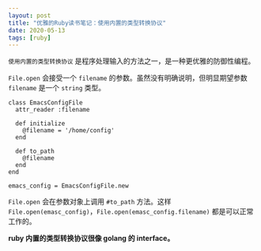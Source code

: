 ```yaml
---
layout: post
title: "优雅的Ruby读书笔记：使用内置的类型转换协议"
date: 2020-05-13
tags: [ruby]
---
```


`使用内置的类型转换协议` 是程序处理输入的方法之一，是一种更优雅的防御性编程。

`File.open` 会接受一个 `filename` 的参数。虽然没有明确说明，但明显期望参数 `filename` 是一个 `string` 类型。


```
class EmacsConfigFile
  attr_reader :filename

  def initialize
    @filename = '/home/config'
  end

  def to_path
    @filename
  end
end

emacs_config = EmacsConfigFile.new
```

`File.open` 会在参数对象上调用 `#to_path` 方法。这样 `File.open(emasc_config)`，`File.open(emasc_config.filename)` 都是可以正常工作的。

**ruby 内置的类型转换协议很像 golang 的 interface。**
